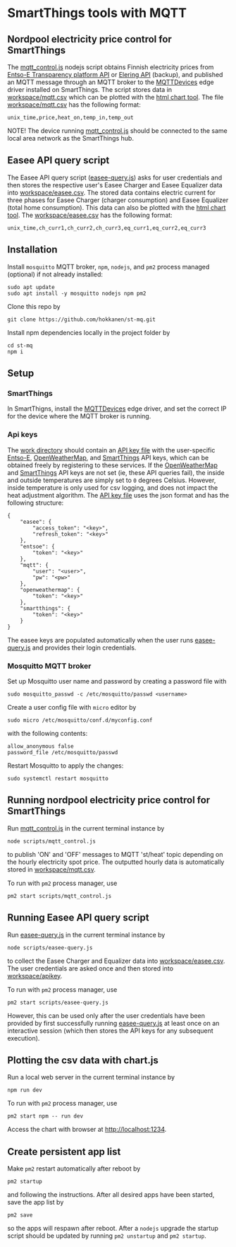 
# SmartThings tools with MQTT

## Nordpool electricity price control for SmartThings
The [mqtt_control.js](scripts/mqtt_control.js) nodejs script obtains Finnish electricity prices from [Entso-E Transparency platform API](https://transparency.entsoe.eu/) or [Elering API](https://dashboard.elering.ee/assets/api-doc.html) (backup), and published an MQTT message through an MQTT broker to the [MQTTDevices](https://github.com/toddaustin07/MQTTDevices) edge driver installed on SmartThings. The script stores data in [workspace/mqtt.csv](workspace/mqtt.csv) which can be plotted with the [html chart tool](chart/index.html). The file [workspace/mqtt.csv](workspace/mqtt.csv) has the following format:

```
unix_time,price,heat_on,temp_in,temp_out
```

NOTE! The device running [mqtt_control.js](scripts/mqtt_control.js) should be connected to the same local area network as the SmartThings hub.

## Easee API query script
The Easee API query script ([easee-query.js](scripts/easee-query.js)) asks for user credentials and then stores the respective user's Easee Charger and Easee Equalizer data into [workspace/easee.csv](workspace/easee.csv). The stored data contains electric current for three phases for Easee Charger (charger consumption) and Easee Equalizer (total home consumption). This data can also be plotted with the [html chart tool](chart/index.html). The [workspace/easee.csv](workspace/easee.csv) has the following format:

```
unix_time,ch_curr1,ch_curr2,ch_curr3,eq_curr1,eq_curr2,eq_curr3
```

## Installation
Install `mosquitto` MQTT broker, `npm`, `nodejs`, and `pm2` process managed (optional) if not already installed:
```
sudo apt update
sudo apt install -y mosquitto nodejs npm pm2
```

Clone this repo by
```
git clone https://github.com/hokkanen/st-mq.git
```

Install npm dependencies locally in the project folder by
```
cd st-mq
npm i
```

## Setup

### SmartThings
In SmartThigns, install the [MQTTDevices](https://github.com/toddaustin07/MQTTDevices) edge driver, and set the correct IP for the device where the MQTT broker is running.

### Api keys
The [work directory](workspace) should contain an [API key file](workspace/apikey) with the user-specific [Entso-E](https://transparency.entsoe.eu/), [OpenWeatherMap](https://home.openweathermap.org/), and [SmartThings](https://account.smartthings.com/tokens) API keys, which can be obtained freely by registering to these services. If the [OpenWeatherMap](https://home.openweathermap.org/) and [SmartThings](https://account.smartthings.com/tokens) API keys are not set (ie, these API queries fail), the inside and outside temperatures are simply set to `0` degrees Celsius. However, inside temperature is only used for csv logging, and does not impact the heat adjustment algorithm. The [API key file](workspace/apikey) uses the json format and has the following structure:

```
{
    "easee": {
        "access_token": "<key>",
        "refresh_token": "<key>"
    },
    "entsoe": {
        "token": "<key>"
    },
    "mqtt": {
        "user": "<user>",
        "pw": "<pw>"
    },
    "openweathermap": {
        "token": "<key>"
    },
    "smartthings": {
        "token": "<key>"
    }
}
```
The easee keys are populated automatically when the user runs [easee-query.js](easee-query.js) and provides their login credentials.


### Mosquitto MQTT broker
Set up Mosquitto user name and password by creating a password file with
```
sudo mosquitto_passwd -c /etc/mosquitto/passwd <username>
```
Create a user config file with `micro` editor by
```
sudo micro /etc/mosquitto/conf.d/myconfig.conf
```
with the following contents:
```
allow_anonymous false
password_file /etc/mosquitto/passwd
```
Restart Mosquitto to apply the changes:
```
sudo systemctl restart mosquitto
```

## Running nordpool electricity price control for SmartThings
Run [mqtt_control.js](scripts/mqtt_control.js) in the current terminal instance by
```
node scripts/mqtt_control.js
```
to publish 'ON' and 'OFF' messages to MQTT 'st/heat' topic depending on the hourly electricity spot price. The outputted hourly data is automatically stored in [workspace/mqtt.csv](workspace/mqtt.csv).

To run with `pm2` process manager, use
```
pm2 start scripts/mqtt_control.js
```

## Running Easee API query script
Run [easee-query.js](easee-query.js) in the current terminal instance by
```
node scripts/easee-query.js
```
to collect the Easee Charger and Equalizer data into [workspace/easee.csv](workspace/easee.csv). The user credentials are asked once and then stored into [workspace/apikey](workspace/apikey).

To run with `pm2` process manager, use
```
pm2 start scripts/easee-query.js
```
However, this can be used only after the user credentials have been provided by first successfully running [easee-query.js](easee-query.js) at least once on an interactive session (which then stores the API keys for any subsequent execution).

## Plotting the csv data with chart.js

Run a local web server in the current terminal instance by
```
npm run dev
```
To run with `pm2` process manager, use
```
pm2 start npm -- run dev
```
Access the chart with browser at [http://localhost:1234](http://localhost:1234).

## Create persistent app list
Make `pm2` restart automatically after reboot by
```
pm2 startup
```
and following the instructions. After all desired apps have been started, save the app list by

```
pm2 save
```
so the apps will respawn after reboot. After a `nodejs` upgrade the startup script should be updated by running `pm2 unstartup` and `pm2 startup`.
